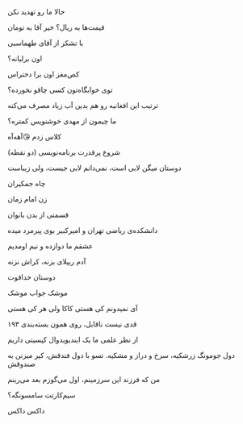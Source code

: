 حالا ما رو تهدید نکن

قیمت‌ها به ریال؟ خیر آقا به تومان

با تشکر از آقای طهماسبی

اون برلیانه؟

کص‌مغز اون برا دختراس

توی خوابگاه‌تون کسی چاقو نخورده؟

ترتیب این افغانیه رو هم بدین آب زیاد مصرف می‌کنه

ما چیمون از مهدی خوشنویس کمتره؟

کلاس زدم 😘آهه‌آه

شروع پرقدرت برنامه‌نویسی (دو نقطه)

دوستان میگن لابی است، نمی‌دانم لابی جیست، ولی زیباست

چاه جمکیران

زن امام زمان

قسمتی از بدن بانوان

دانشکده‌ی ریاضی تهران و امیرکبیر بوی پیرمرد میده

عشقم ما دوازده و نیم اومدیم

آدم ریپلای بزنه، کراش نزنه

دوستان خداقوت

موشک جواب موشک

آی نمیدونم کی هستی کاکا ولی هر کی هستی

قدی نیست ناقابل، روی همون بسته‌بندی ۱۹۳

از نظر علمی ما یک ایندیویدوال کپسیتی داریم

دول جومونگ زرشکیه، سرخ و دراز و مشکیه. تسو با دول فندقش، کیر میزنن به صندوقش

من که فرزند این سرزمینم، اول می‌گوزم بعد می‌رینم

سیم‌کارتت سامسونگه؟

داکس داکس
